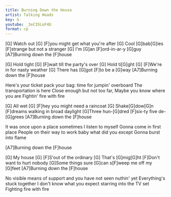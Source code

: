 ```yaml
---
title: Burning Down the House
artist: Talking Heads
key: G
youtube: _3eC35LoF4U
format: cp
---
```


[G] Watch out [G] [F]you might get what you're after
[G] Cool [G]bab[G]ies [F]strange but not a stranger
[G] I'm [G]an [F]ord-in-ar-y [G]guy
[A7]Burning down the [F]house

[G] Hold tight [G] [F]wait till the party's over
[G] Hold ti[G]ght [G] [F]We're in for nasty weather
[G] There has [G]got [F]to be a [G]way
[A7]Burning down the [F]house

Here's your ticket pack your bag: time for jumpin' overboard
The transportation is here
Close enough but not too far, Maybe you know where you are
Fightin' fire with fire

[G] All wet [G] [F]hey you might need a raincoat
[G] Shake[G]dow[G]n [F]dreams walking in broad daylight
[G]Three hun-[G]dred [F]six-ty five de-[G]grees
[A7]Burning down the [F]house

It was once upon a place sometimes I listen to myself
Gonna come in first place
People on their way to work baby what did you except
Gonna burst into flame

[A7]Burning down the [F]house

[G] My house [G] [F]S'out of the ordinary
[G] That's [G]mig[G]ht [F]Don't want to hurt nobody
[G]Some things sure [G]can s[F]weep me off my [G]feet
[A7]Burning down the [F]house

No visible means of support and you have not seen nuthin' yet
Everything's stuck together
I don't know what you expect starring into the TV set
Fighting fire with fire
